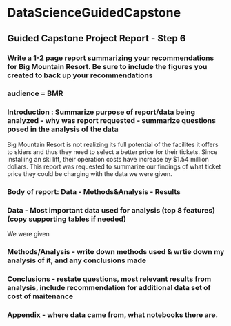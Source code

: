 # DataScienceGuidedCapstone

## Guided Capstone Project Report - Step 6
### Write a 1-2 page report summarizing your recommendations for Big Mountain Resort. Be sure to include the figures you created to back up your recommendations 

### audience = BMR

### Introduction : Summarize purpose of report/data being analyzed - why was report requested - summarize questions posed in the analysis of the data
Big Mountain Resort is not realizing its full potential of the facilites it offers to skiers and thus they need to select a better price for their tickets. Since installing an ski lift, their operation costs have increase by $1.54 million dollars. This report was requested to summarize our findings of what ticket price they could be charging with the data we were given. 

### Body of report: Data - Methods&Analysis - Results

### Data - Most important data used for analysis (top 8 features) (copy supporting tables if needed)
We were given 


### Methods/Analysis - write down methods used & wrtie down my analysis of it, and any conclusions made

### Conclusions - restate questions, most relevant results from analysis, include recommendation for additional data set of cost of maitenance

### Appendix - where data came from, what notebooks there are.




